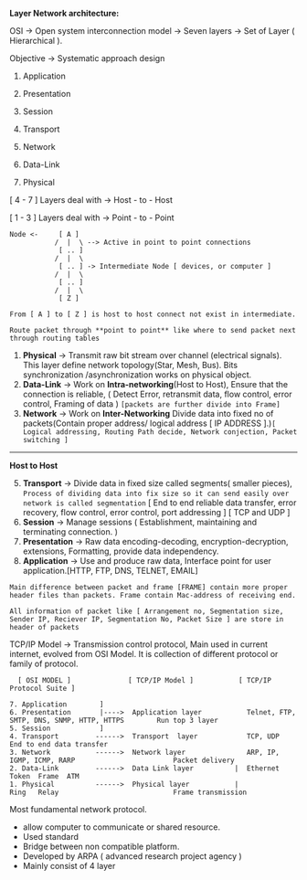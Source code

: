 **Layer Network architecture:**

OSI → Open system interconnection model → Seven layers → Set of Layer ( Hierarchical ).

Objective → Systematic approach design 

1. Application

6. Presentation

1. Session

4. Transport

1. Network

2. Data-Link

1. Physical

[ 4 - 7 ] Layers deal with → Host - to - Host

[ 1 - 3 ] Layers deal with → Point - to - Point

```
Node <-     [ A ] 
           /  |  \ --> Active in point to point connections            
            [ .. ]  
           /  |  \
            [ .. ] -> Intermediate Node [ devices, or computer ]   
           /  |  \            
            [ .. ]  
           /  |  \       
            [ Z ]

From [ A ] to [ Z ] is host to host connect not exist in intermediate.
```

    Route packet through **point to point** like where to send packet next through routing tables
1. **Physical** → Transmit raw bit stream over channel (electrical signals). This layer define network topology(Star, Mesh, Bus). Bits synchronization /asynchronization works on physical object.
2. **Data-Link** →  Work on **Intra-networking**(Host to Host), Ensure that the connection is reliable, ( Detect Error, retransmit data, flow control, error control, Framing of data ) `[packets are further divide into Frame]` 
3. **Network** → Work on **Inter-Networking** Divide data into fixed no of packets(Contain proper address/ logical address [ IP ADDRESS ].)`[ Logical addressing, Routing Path decide, Network conjection, Packet switching ]`
---
   **Host to Host**
   
5. **Transport** → Divide data in fixed size called segments( smaller pieces), `Process of dividing data into fix size so it can send easily over network is called segmentation` [ End to end reliable data transfer, error recovery, flow control, error control, port addressing ] [ TCP and UDP ]  
6. **Session** → Manage sessions ( Establishment, maintaining and terminating connection. )
7. **Presentation** → Raw data encoding-decoding, encryption-decryption, extensions, Formatting, provide data independency. 
8. **Application** → Use and produce raw data, Interface point for user application.[HTTP, FTP, DNS, TELNET, EMAIL]


```
Main difference between packet and frame [FRAME] contain more proper header files than packets. Frame contain Mac-address of receiving end.
```

```
All information of packet like [ Arrangement no, Segmentation size, Sender IP, Reciever IP, Segmentation No, Packet Size ] are store in header of packets
```

TCP/IP Model → Transmission control protocol, Main used in current internet, evolved from OSI Model. It is collection of different protocol or family of protocol.

```
  [ OSI MODEL ]              [ TCP/IP Model ]           [ TCP/IP Protocol Suite ]
  
7. Application        ]
6. Presentation       |---->  Application layer           Telnet, FTP, SMTP, DNS, SNMP, HTTP, HTTPS        Run top 3 layer
5. Session            ]
4. Transport         ------>  Transport  layer            TCP, UDP                                         End to end data transfer
3. Network           ------>  Network layer               ARP, IP, IGMP, ICMP, RARP                        Packet delivery 
2. Data-Link         ------>  Data Link layer          |  Ethernet Token  Frame  ATM           
1. Physical          ------>  Physical layer           |           Ring   Relay                            Frame transmission   

```

Most fundamental network protocol. 

- allow computer to communicate or shared resource.
- Used standard
- Bridge between non compatible platform.
- Developed by ARPA ( advanced research project agency )
- Mainly consist of 4 layer










